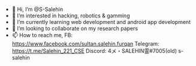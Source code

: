 - 👋 Hi, I’m @S-Salehin
- 👀 I’m interested in hacking, robotics & gamming
- 🌱 I’m currently learning web development and android app development
- 💞️ I’m looking to collaborate on my research papers
- 📫 How to reach me, FB: https://www.facebook.com/sultan.salehin.furqan 
                       Telegram: https://t.me/Salehin_221_CSE
                       Discord: 4メ・SALEHIN霊#7005(old)
                                s-salehin
<!---
S-Salehin/S-Salehin is a ✨ special ✨ repository because its `README.md` (this file) appears on your GitHub profile.
You can click the Preview link to take a look at your changes.
--->
